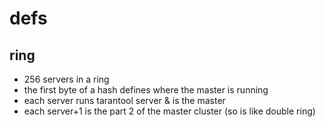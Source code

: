 
# defs

## ring

- 256 servers in a ring
- the first byte of a hash defines where the master is running
- each server runs tarantool server & is the master
- each server+1 is the part 2 of the master cluster (so is like double ring)


